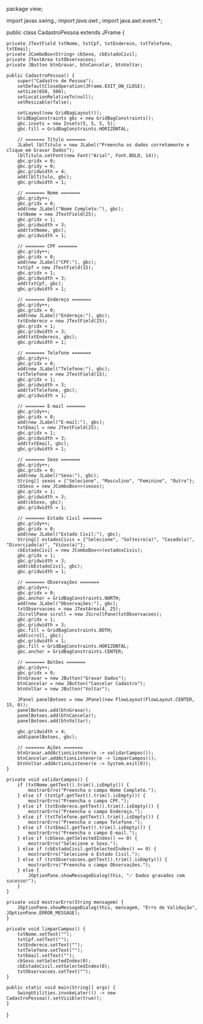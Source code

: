 package view;

import javax.swing.*;
import java.awt.*;
import java.awt.event.*;

public class CadastroPessoa extends JFrame {

    private JTextField txtNome, txtCpf, txtEndereco, txtTelefone, txtEmail;
    private JComboBox<String> cbSexo, cbEstadoCivil;
    private JTextArea txtObservacoes;
    private JButton btnGravar, btnCancelar, btnVoltar;

    public CadastroPessoa() {
        super("Cadastro de Pessoa");
        setDefaultCloseOperation(JFrame.EXIT_ON_CLOSE);
        setSize(650, 500);
        setLocationRelativeTo(null);
        setResizable(false);

        setLayout(new GridBagLayout());
        GridBagConstraints gbc = new GridBagConstraints();
        gbc.insets = new Insets(5, 5, 5, 5);
        gbc.fill = GridBagConstraints.HORIZONTAL;

        // ======= Título =======
        JLabel lblTitulo = new JLabel("Preencha os dados corretamente e clique em Gravar Dados");
        lblTitulo.setFont(new Font("Arial", Font.BOLD, 14));
        gbc.gridx = 0;
        gbc.gridy = 0;
        gbc.gridwidth = 4;
        add(lblTitulo, gbc);
        gbc.gridwidth = 1;

        // ======= Nome =======
        gbc.gridy++;
        gbc.gridx = 0;
        add(new JLabel("Nome Completo:"), gbc);
        txtNome = new JTextField(25);
        gbc.gridx = 1;
        gbc.gridwidth = 3;
        add(txtNome, gbc);
        gbc.gridwidth = 1;

        // ======= CPF =======
        gbc.gridy++;
        gbc.gridx = 0;
        add(new JLabel("CPF:"), gbc);
        txtCpf = new JTextField(15);
        gbc.gridx = 1;
        gbc.gridwidth = 3;
        add(txtCpf, gbc);
        gbc.gridwidth = 1;

        // ======= Endereço =======
        gbc.gridy++;
        gbc.gridx = 0;
        add(new JLabel("Endereço:"), gbc);
        txtEndereco = new JTextField(25);
        gbc.gridx = 1;
        gbc.gridwidth = 3;
        add(txtEndereco, gbc);
        gbc.gridwidth = 1;

        // ======= Telefone =======
        gbc.gridy++;
        gbc.gridx = 0;
        add(new JLabel("Telefone:"), gbc);
        txtTelefone = new JTextField(15);
        gbc.gridx = 1;
        gbc.gridwidth = 3;
        add(txtTelefone, gbc);
        gbc.gridwidth = 1;

        // ======= E-mail =======
        gbc.gridy++;
        gbc.gridx = 0;
        add(new JLabel("E-mail:"), gbc);
        txtEmail = new JTextField(25);
        gbc.gridx = 1;
        gbc.gridwidth = 3;
        add(txtEmail, gbc);
        gbc.gridwidth = 1;

        // ======= Sexo =======
        gbc.gridy++;
        gbc.gridx = 0;
        add(new JLabel("Sexo:"), gbc);
        String[] sexos = {"Selecione", "Masculino", "Feminino", "Outro"};
        cbSexo = new JComboBox<>(sexos);
        gbc.gridx = 1;
        gbc.gridwidth = 3;
        add(cbSexo, gbc);
        gbc.gridwidth = 1;

        // ======= Estado Civil =======
        gbc.gridy++;
        gbc.gridx = 0;
        add(new JLabel("Estado Civil:"), gbc);
        String[] estadosCivis = {"Selecione", "Solteiro(a)", "Casado(a)", "Divorciado(a)", "Viúvo(a)"};
        cbEstadoCivil = new JComboBox<>(estadosCivis);
        gbc.gridx = 1;
        gbc.gridwidth = 3;
        add(cbEstadoCivil, gbc);
        gbc.gridwidth = 1;

        // ======= Observações =======
        gbc.gridy++;
        gbc.gridx = 0;
        gbc.anchor = GridBagConstraints.NORTH;
        add(new JLabel("Observações:"), gbc);
        txtObservacoes = new JTextArea(4, 25);
        JScrollPane scroll = new JScrollPane(txtObservacoes);
        gbc.gridx = 1;
        gbc.gridwidth = 3;
        gbc.fill = GridBagConstraints.BOTH;
        add(scroll, gbc);
        gbc.gridwidth = 1;
        gbc.fill = GridBagConstraints.HORIZONTAL;
        gbc.anchor = GridBagConstraints.CENTER;

        // ======= Botões =======
        gbc.gridy++;
        gbc.gridx = 0;
        btnGravar = new JButton("Gravar Dados");
        btnCancelar = new JButton("Cancelar Cadastro");
        btnVoltar = new JButton("Voltar");

        JPanel panelBotoes = new JPanel(new FlowLayout(FlowLayout.CENTER, 15, 0));
        panelBotoes.add(btnGravar);
        panelBotoes.add(btnCancelar);
        panelBotoes.add(btnVoltar);

        gbc.gridwidth = 4;
        add(panelBotoes, gbc);

        // ======= Ações =======
        btnGravar.addActionListener(e -> validarCampos());
        btnCancelar.addActionListener(e -> limparCampos());
        btnVoltar.addActionListener(e -> System.exit(0));
    }

    private void validarCampos() {
        if (txtNome.getText().trim().isEmpty()) {
            mostrarErro("Preencha o campo Nome Completo.");
        } else if (txtCpf.getText().trim().isEmpty()) {
            mostrarErro("Preencha o campo CPF.");
        } else if (txtEndereco.getText().trim().isEmpty()) {
            mostrarErro("Preencha o campo Endereço.");
        } else if (txtTelefone.getText().trim().isEmpty()) {
            mostrarErro("Preencha o campo Telefone.");
        } else if (txtEmail.getText().trim().isEmpty()) {
            mostrarErro("Preencha o campo E-mail.");
        } else if (cbSexo.getSelectedIndex() == 0) {
            mostrarErro("Selecione o Sexo.");
        } else if (cbEstadoCivil.getSelectedIndex() == 0) {
            mostrarErro("Selecione o Estado Civil.");
        } else if (txtObservacoes.getText().trim().isEmpty()) {
            mostrarErro("Preencha o campo Observações.");
        } else {
            JOptionPane.showMessageDialog(this, "✅ Dados gravados com sucesso!");
        }
    }

    private void mostrarErro(String mensagem) {
        JOptionPane.showMessageDialog(this, mensagem, "Erro de Validação", JOptionPane.ERROR_MESSAGE);
    }

    private void limparCampos() {
        txtNome.setText("");
        txtCpf.setText("");
        txtEndereco.setText("");
        txtTelefone.setText("");
        txtEmail.setText("");
        cbSexo.setSelectedIndex(0);
        cbEstadoCivil.setSelectedIndex(0);
        txtObservacoes.setText("");
    }

    public static void main(String[] args) {
        SwingUtilities.invokeLater(() -> new CadastroPessoa().setVisible(true));
    }
}
